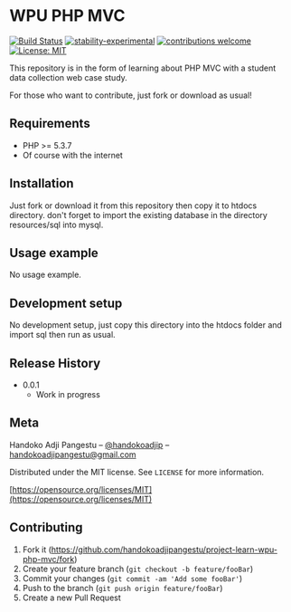 # WPU PHP MVC

[![Build Status](https://travis-ci.org/dwyl/esta.svg?branch=master)](https://github.com/handokoadjipangestu/project-learn-wpu-php-mvc)
[![stability-experimental](https://img.shields.io/badge/stability-experimental-orange.svg)](https://github.com/handokoadjipangestu/project-learn-wpu-php-mvc)
[![contributions welcome](https://img.shields.io/badge/contributions-welcome-brightgreen.svg?style=flat)](https://github.com/handokoadjipangestu/project-learn-wpu-php-mvc/fork)
[![License: MIT](https://img.shields.io/badge/License-MIT-yellow.svg)](https://opensource.org/licenses/MIT)

This repository is in the form of learning about PHP MVC with a student data collection web case study.

For those who want to contribute, just fork or download as usual!

## Requirements

- PHP >= 5.3.7
- Of course with the internet

## Installation

Just fork or download it from this repository then copy it to htdocs directory. don't forget to import the existing database in the directory resources/sql into mysql.

## Usage example

No usage example.

## Development setup

No development setup, just copy this directory into the htdocs folder and import sql then run as usual.

## Release History

- 0.0.1
  - Work in progress

## Meta

Handoko Adji Pangestu – [@handokoadjip](https://www.instagram.com/handokoadjip/) – handokoadjipangestu@gmail.com

Distributed under the MIT license. See `LICENSE` for more information.

[https://opensource.org/licenses/MIT](https://opensource.org/licenses/MIT)

## Contributing

1. Fork it (<https://github.com/handokoadjipangestu/project-learn-wpu-php-mvc/fork>)
2. Create your feature branch (`git checkout -b feature/fooBar`)
3. Commit your changes (`git commit -am 'Add some fooBar'`)
4. Push to the branch (`git push origin feature/fooBar`)
5. Create a new Pull Request
